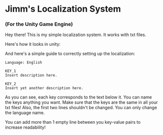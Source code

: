 # Jimm's Localization System
### (For the Unity Game Engine)
Hey there! This is my simple localization system. It works with txt files.

Here's how it looks in unity:

And here's a simple guide to correctly setting up the localization:
```
Language: English

KEY_1
Insert description here.

KEY_2
Insert yet another description here.
```
As you can see, each key corresponds to the text below it. You can name the keys anything you want. Make sure that the keys are the same in all your txt files!
Also, the first two lines shouldn't be changed. You can only change the language name.

You can add more than 1 empty line between you key-value pairs to increase readability!
